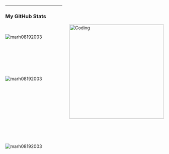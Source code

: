 

<hr width="36%" >

<h3>My GitHub Stats</h3>
<img align="right" alt="Coding" width="300" src="https://cdn.dribbble.com/users/1277312/screenshots/14733298/media/39b1045e593737587dd60e42c8422d1f.gif" >
<br>

<p><img align="left" src="https://github-readme-stats.vercel.app/api/top-langs?username=marh08192003&show_icons=true&theme=dark&locale=en&layout=compact" alt="marh08192003" /></p>

<br><br><br><br><br><br><br>
<p>&nbsp;<img align="left" src="https://github-readme-stats.vercel.app/api?username=marh08192003&show_icons=true&theme=dark&locale=en" alt="marh08192003" /></p>
<br><br><br><br><br><br><br><br><br><br>

<p><img align="left" src="https://github-readme-streak-stats.herokuapp.com/?user=marh08192003&theme=dark" alt="marh08192003" /></p>
<br><br><br><br><br><br><br><br><br><br>
